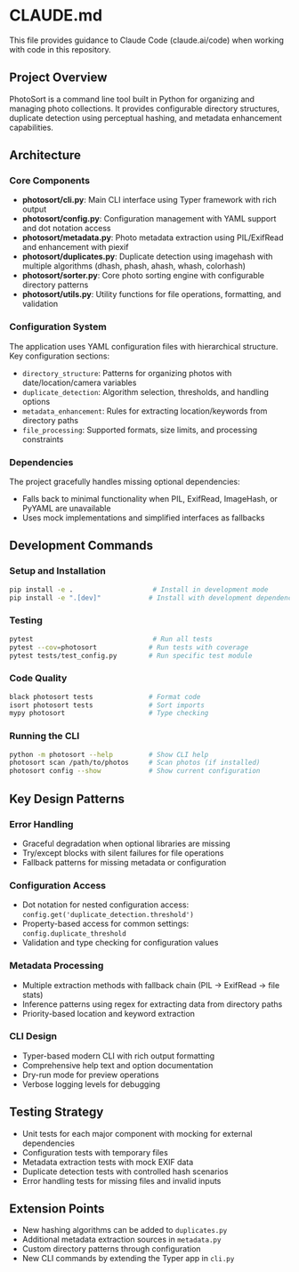 # CLAUDE.md

This file provides guidance to Claude Code (claude.ai/code) when working with code in this repository.

## Project Overview

PhotoSort is a command line tool built in Python for organizing and managing photo collections. It provides configurable directory structures, duplicate detection using perceptual hashing, and metadata enhancement capabilities.

## Architecture

### Core Components

- **photosort/cli.py**: Main CLI interface using Typer framework with rich output
- **photosort/config.py**: Configuration management with YAML support and dot notation access
- **photosort/metadata.py**: Photo metadata extraction using PIL/ExifRead and enhancement with piexif
- **photosort/duplicates.py**: Duplicate detection using imagehash with multiple algorithms (dhash, phash, ahash, whash, colorhash)
- **photosort/sorter.py**: Core photo sorting engine with configurable directory patterns
- **photosort/utils.py**: Utility functions for file operations, formatting, and validation

### Configuration System

The application uses YAML configuration files with hierarchical structure. Key configuration sections:
- `directory_structure`: Patterns for organizing photos with date/location/camera variables
- `duplicate_detection`: Algorithm selection, thresholds, and handling options
- `metadata_enhancement`: Rules for extracting location/keywords from directory paths
- `file_processing`: Supported formats, size limits, and processing constraints

### Dependencies

The project gracefully handles missing optional dependencies:
- Falls back to minimal functionality when PIL, ExifRead, ImageHash, or PyYAML are unavailable
- Uses mock implementations and simplified interfaces as fallbacks

## Development Commands

### Setup and Installation
```bash
pip install -e .                    # Install in development mode
pip install -e ".[dev]"            # Install with development dependencies
```

### Testing
```bash
pytest                              # Run all tests
pytest --cov=photosort             # Run tests with coverage
pytest tests/test_config.py        # Run specific test module
```

### Code Quality
```bash
black photosort tests              # Format code
isort photosort tests              # Sort imports
mypy photosort                     # Type checking
```

### Running the CLI
```bash
python -m photosort --help         # Show CLI help
photosort scan /path/to/photos     # Scan photos (if installed)
photosort config --show            # Show current configuration
```

## Key Design Patterns

### Error Handling
- Graceful degradation when optional libraries are missing
- Try/except blocks with silent failures for file operations
- Fallback patterns for missing metadata or configuration

### Configuration Access
- Dot notation for nested configuration access: `config.get('duplicate_detection.threshold')`
- Property-based access for common settings: `config.duplicate_threshold`
- Validation and type checking for configuration values

### Metadata Processing
- Multiple extraction methods with fallback chain (PIL → ExifRead → file stats)
- Inference patterns using regex for extracting data from directory paths
- Priority-based location and keyword extraction

### CLI Design
- Typer-based modern CLI with rich output formatting
- Comprehensive help text and option documentation
- Dry-run mode for preview operations
- Verbose logging levels for debugging

## Testing Strategy

- Unit tests for each major component with mocking for external dependencies
- Configuration tests with temporary files
- Metadata extraction tests with mock EXIF data
- Duplicate detection tests with controlled hash scenarios
- Error handling tests for missing files and invalid inputs

## Extension Points

- New hashing algorithms can be added to `duplicates.py`
- Additional metadata extraction sources in `metadata.py`
- Custom directory patterns through configuration
- New CLI commands by extending the Typer app in `cli.py`